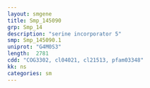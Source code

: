 ```yaml
---
layout: smgene
title: Smp_145090
grp: Smp_14
description: "serine incorporator 5"
smp: Smp_145090.1
uniprot: "G4M0S3"
length:  2781
cdd: "COG3302, cl04021, cl21513, pfam03348"
kk: ns
categories: sm
---
```

